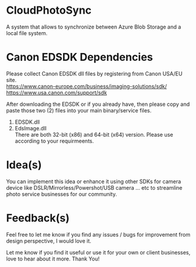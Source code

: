 # CloudPhotoSync
A system that allows to synchronize between Azure Blob Storage and a local file system.

# Canon EDSDK Dependencies
Please collect Canon EDSDK dll files by registering from Canon USA/EU site.  
https://www.canon-europe.com/business/imaging-solutions/sdk/  
https://www.usa.canon.com/support/sdk  

After downloading the EDSDK or if you already have, then please copy and paste those two (2) files into your main binary/service files.
1. EDSDK.dll
2. EdsImage.dll  
There are both 32-bit (x86) and 64-bit (x64) version. Please use according to your requirmeents.

# Idea(s)
You can implement this idea or enhance it using other SDKs for camera device like DSLR/Mirrorless/Powershot/USB camera ... etc to streamline photo service businesses for our community.

# Feedback(s)
Feel free to let me know if you find any issues / bugs for improvement from design perspective, I would love it.

Let me know if you find it useful or use it for your own or client businesses, love to hear about it more.
Thank You!
